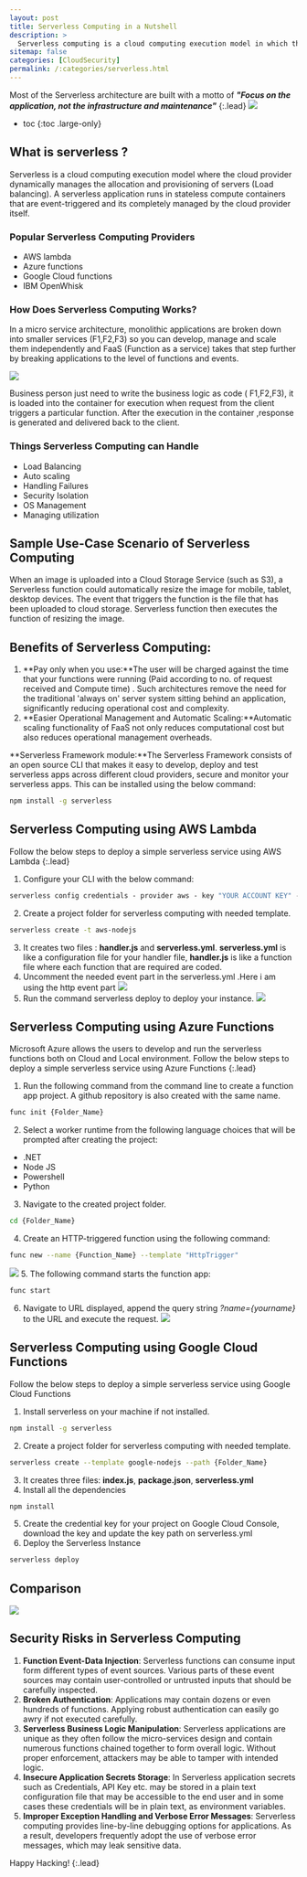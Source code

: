 ```yaml
---
layout: post
title: Serverless Computing in a Nutshell
description: >
  Serverless computing is a cloud computing execution model in which the cloud provider runs and manages the server. Read this blog for depeer insights, comparison of top cloud providers and security risks in serverless computing 
sitemap: false
categories: [CloudSecurity]
permalink: /:categories/serverless.html
---
```



Most of the Serverless architecture are built with a motto of ***"Focus on the application, not the infrastructure and maintenance"***
{:.lead}
![](https://r3dw0lfsec.github.io//assets/img/blog/cloudsecurity/serverlesscomputing/1.jpeg)

* toc
{:toc .large-only}

## What is serverless ?
Serverless is a cloud computing execution model where the cloud provider dynamically manages the allocation and provisioning of servers (Load balancing). A serverless application runs in stateless compute containers that are event-triggered and its completely managed by the cloud provider itself.

### Popular Serverless Computing Providers
* AWS lambda
* Azure functions
* Google Cloud functions
* IBM OpenWhisk

### How Does Serverless Computing Works?
In a micro service architecture, monolithic applications are broken down into smaller services (F1,F2,F3) so you can develop, manage and scale them independently and FaaS (Function as a service) takes that step further by breaking applications to the level of functions and events.

![](https://r3dw0lfsec.github.io//assets/img/blog/cloudsecurity/serverlesscomputing/2.png)

Business person just need to write the business logic as code ( F1,F2,F3), it is loaded into the container for execution when request from the client triggers a particular function. After the execution in the container ,response is generated and delivered back to the client.

### Things Serverless Computing can Handle
* Load Balancing
* Auto scaling
* Handling Failures
* Security Isolation
* OS Management
* Managing utilization

## Sample Use-Case Scenario of Serverless Computing
When an image is uploaded into a Cloud Storage Service (such as S3), a Serverless function could automatically resize the image for mobile, tablet, desktop devices. The event that triggers the function is the file that has been uploaded to cloud storage. Serverless function then executes the function of resizing the image.

## Benefits of Serverless Computing:

1. **Pay only when you use:**The user will be charged against the time that your functions were running (Paid according to no. of request received and Compute time) . Such architectures remove the need for the traditional 'always on' server system sitting behind an application, significantly reducing operational cost and complexity.
2. **Easier Operational Management and Automatic Scaling:**Automatic scaling functionality of FaaS not only reduces computational cost but also reduces operational management overheads.

**Serverless Framework module:**The Serverless Framework consists of an open source CLI that makes it easy to develop, deploy and test serverless apps across different cloud providers, secure and monitor your serverless apps. This can be installed using the below command:
```bash
npm install -g serverless
```

## Serverless Computing using AWS Lambda
Follow the below steps to deploy a simple serverless service using AWS Lambda
{:.lead}
1. Configure your CLI with the below command:
```bash
serverless config credentials - provider aws - key "YOUR ACCOUNT KEY" - secret " YOUR SECRET KEY"
```
2. Create a project folder for serverless computing with needed template.
```bash
serverless create -t aws-nodejs
```
3. It creates two files : **handler.js** and **serverless.yml**. **serverless.yml** is like a configuration file for your handler file, **handler.js** is like a function file where each function that are required are coded.
4. Uncomment the needed event part in the serverless.yml .Here i am using the http event part
![](https://r3dw0lfsec.github.io//assets/img/blog/cloudsecurity/serverlesscomputing/3.png)
5. Run the command serverless deploy to deploy your instance.
![](https://r3dw0lfsec.github.io//assets/img/blog/cloudsecurity/serverlesscomputing/4.png)

## Serverless Computing using Azure Functions
Microsoft Azure allows the users to develop and run the serverless functions both on Cloud and Local environment. 
Follow the below steps to deploy a simple serverless service using Azure Functions 
{:.lead}
1. Run the following command from the command line to create a function app project. A github repository is also created with the same name.
```bash
func init {Folder_Name}
```
2. Select a worker runtime from the following language choices that will be prompted after creating the project:
* .NET
* Node JS
* Powershell
* Python
3. Navigate to the created project folder.
```bash
cd {Folder_Name}
```
4. Create an HTTP-triggered function using the following command:
```bash
func new --name {Function_Name} --template "HttpTrigger"
```
![](https://r3dw0lfsec.github.io//assets/img/blog/cloudsecurity/serverlesscomputing/5.png)
5. The following command starts the function app:
```bash
func start
```
6. Navigate to URL displayed, append the query string *?name={yourname}* to the URL and execute the request.
![](https://r3dw0lfsec.github.io//assets/img/blog/cloudsecurity/serverlesscomputing/6.png)

## Serverless Computing using Google Cloud Functions
Follow the below steps to deploy a simple serverless service using Google Cloud Functions
1. Install serverless on your machine if not installed.
```bash
npm install -g serverless
```
2. Create a project folder for serverless computing with needed template.
```bash
serverless create --template google-nodejs --path {Folder_Name}
```
3. It creates three files: **index.js**, **package.json**, **serverless.yml**
4. Install all the dependencies
```bash
npm install
```
5. Create the credential key for your project on Google Cloud Console, download the key and update the key path on serverless.yml
6. Deploy the Serverless Instance
```bash
serverless deploy
```

## Comparison
![](https://r3dw0lfsec.github.io/assets/img/blog/cloudsecurity/serverlesscomputing/7.png)

## Security Risks in Serverless Computing
1. **Function Event-Data Injection**: Serverless functions can consume input form different types of event sources. Various parts of these event sources may contain user-controlled or untrusted inputs that should be carefully inspected.
2. **Broken Authentication**: Applications may contain dozens or even hundreds of functions. Applying robust authentication can easily go awry if not executed carefully.
3. **Serverless Business Logic Manipulation**: Serverless applications are unique as they often follow the micro-services design and contain numerous functions chained together to form overall logic. Without proper enforcement, attackers may be able to tamper with intended logic.
4. **Insecure Application  Secrets Storage**: In Serverless application secrets such as Credentials, API Key etc. may be stored in a plain text configuration file that may be accessible to the end user and in some cases these credentials will be in plain text, as environment variables.
5. **Improper Exception Handling and Verbose Error Messages**: Serverless computing provides line-by-line debugging options for applications. As a result, developers frequently adopt the use of verbose error messages, which may leak sensitive data.

Happy Hacking!
{:.lead}